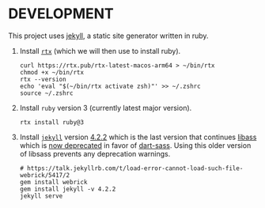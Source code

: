 # DEVELOPMENT

This project uses [jekyll](https://jekyllrb.com/), a static site generator written in ruby.

1. Install [`rtx`](https://github.com/jdxcode/rtx) (which we will then use to install ruby).

   ```shell
   curl https://rtx.pub/rtx-latest-macos-arm64 > ~/bin/rtx
   chmod +x ~/bin/rtx
   rtx --version
   echo 'eval "$(~/bin/rtx activate zsh)"' >> ~/.zshrc
   source ~/.zshrc
   ```

2. Install `ruby` version 3 (currently latest major version).

   ```shell
   rtx install ruby@3
   ```

3. Install [`jekyll`](https://jekyllrb.com/) version [4.2.2](https://rubygems.org/gems/jekyll/versions/4.2.2) which is the last version that continues [libass](https://github.com/sass/libsass) which is [now deprecated](https://sass-lang.com/blog/libsass-is-deprecated/) in favor of [dart-sass](https://sass-lang.com/dart-sass/). Using this older version of libsass prevents any deprecation warnings.

   ```shell
   # https://talk.jekyllrb.com/t/load-error-cannot-load-such-file-webrick/5417/2
   gem install webrick
   gem install jekyll -v 4.2.2
   jekyll serve
   ```
